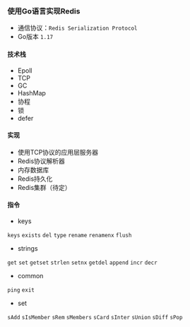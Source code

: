 ### 使用Go语言实现Redis

- 通信协议：```Redis Serialization Protocol```
- Go版本 ```1.17```

#### 技术栈

- Epoll
- TCP
- GC
- HashMap
- 协程
- 锁
- defer

#### 实现

- 使用TCP协议的应用层服务器
- Redis协议解析器
- 内存数据库
- Redis持久化
- Redis集群（待定）

#### 指令

- keys

```keys```
```exists```
```del```
```type```
```rename```
```renamenx```
```flush```

- strings

```get```
```set```
```getset```
```strlen```
```setnx```
```getdel```
```append```
```incr```
```decr```

- common

```ping```
```exit```

- set

```sAdd```
```sIsMember```
```sRem```
```sMembers```
```sCard```
```sInter```
```sUnion```
```sDiff```
```sPop```

